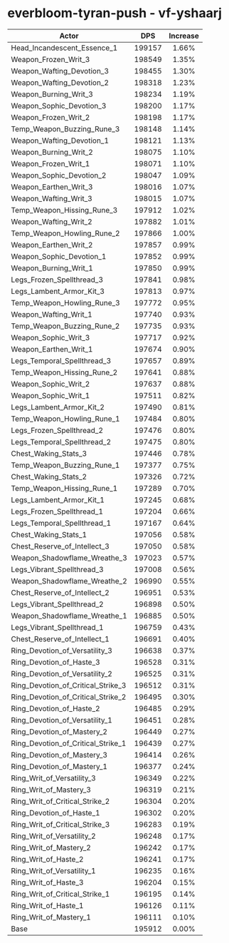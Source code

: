 # everbloom-tyran-push - vf-yshaarj
| Actor | DPS | Increase |
|---|:---:|:---:|
|Head_Incandescent_Essence_1|199157|1.66%|
|Weapon_Frozen_Writ_3|198549|1.35%|
|Weapon_Wafting_Devotion_3|198455|1.30%|
|Weapon_Wafting_Devotion_2|198318|1.23%|
|Weapon_Burning_Writ_3|198234|1.19%|
|Weapon_Sophic_Devotion_3|198200|1.17%|
|Weapon_Frozen_Writ_2|198198|1.17%|
|Temp_Weapon_Buzzing_Rune_3|198148|1.14%|
|Weapon_Wafting_Devotion_1|198121|1.13%|
|Weapon_Burning_Writ_2|198075|1.10%|
|Weapon_Frozen_Writ_1|198071|1.10%|
|Weapon_Sophic_Devotion_2|198047|1.09%|
|Weapon_Earthen_Writ_3|198016|1.07%|
|Weapon_Wafting_Writ_3|198015|1.07%|
|Temp_Weapon_Hissing_Rune_3|197912|1.02%|
|Weapon_Wafting_Writ_2|197882|1.01%|
|Temp_Weapon_Howling_Rune_2|197866|1.00%|
|Weapon_Earthen_Writ_2|197857|0.99%|
|Weapon_Sophic_Devotion_1|197852|0.99%|
|Weapon_Burning_Writ_1|197850|0.99%|
|Legs_Frozen_Spellthread_3|197841|0.98%|
|Legs_Lambent_Armor_Kit_3|197813|0.97%|
|Temp_Weapon_Howling_Rune_3|197772|0.95%|
|Weapon_Wafting_Writ_1|197740|0.93%|
|Temp_Weapon_Buzzing_Rune_2|197735|0.93%|
|Weapon_Sophic_Writ_3|197717|0.92%|
|Weapon_Earthen_Writ_1|197674|0.90%|
|Legs_Temporal_Spellthread_3|197657|0.89%|
|Temp_Weapon_Hissing_Rune_2|197641|0.88%|
|Weapon_Sophic_Writ_2|197637|0.88%|
|Weapon_Sophic_Writ_1|197511|0.82%|
|Legs_Lambent_Armor_Kit_2|197490|0.81%|
|Temp_Weapon_Howling_Rune_1|197484|0.80%|
|Legs_Frozen_Spellthread_2|197476|0.80%|
|Legs_Temporal_Spellthread_2|197475|0.80%|
|Chest_Waking_Stats_3|197446|0.78%|
|Temp_Weapon_Buzzing_Rune_1|197377|0.75%|
|Chest_Waking_Stats_2|197326|0.72%|
|Temp_Weapon_Hissing_Rune_1|197289|0.70%|
|Legs_Lambent_Armor_Kit_1|197245|0.68%|
|Legs_Frozen_Spellthread_1|197204|0.66%|
|Legs_Temporal_Spellthread_1|197167|0.64%|
|Chest_Waking_Stats_1|197056|0.58%|
|Chest_Reserve_of_Intellect_3|197050|0.58%|
|Weapon_Shadowflame_Wreathe_3|197023|0.57%|
|Legs_Vibrant_Spellthread_3|197008|0.56%|
|Weapon_Shadowflame_Wreathe_2|196990|0.55%|
|Chest_Reserve_of_Intellect_2|196951|0.53%|
|Legs_Vibrant_Spellthread_2|196898|0.50%|
|Weapon_Shadowflame_Wreathe_1|196885|0.50%|
|Legs_Vibrant_Spellthread_1|196759|0.43%|
|Chest_Reserve_of_Intellect_1|196691|0.40%|
|Ring_Devotion_of_Versatility_3|196638|0.37%|
|Ring_Devotion_of_Haste_3|196528|0.31%|
|Ring_Devotion_of_Versatility_2|196525|0.31%|
|Ring_Devotion_of_Critical_Strike_3|196512|0.31%|
|Ring_Devotion_of_Critical_Strike_2|196495|0.30%|
|Ring_Devotion_of_Haste_2|196485|0.29%|
|Ring_Devotion_of_Versatility_1|196451|0.28%|
|Ring_Devotion_of_Mastery_2|196449|0.27%|
|Ring_Devotion_of_Critical_Strike_1|196439|0.27%|
|Ring_Devotion_of_Mastery_3|196414|0.26%|
|Ring_Devotion_of_Mastery_1|196377|0.24%|
|Ring_Writ_of_Versatility_3|196349|0.22%|
|Ring_Writ_of_Mastery_3|196319|0.21%|
|Ring_Writ_of_Critical_Strike_2|196304|0.20%|
|Ring_Devotion_of_Haste_1|196302|0.20%|
|Ring_Writ_of_Critical_Strike_3|196283|0.19%|
|Ring_Writ_of_Versatility_2|196248|0.17%|
|Ring_Writ_of_Mastery_2|196242|0.17%|
|Ring_Writ_of_Haste_2|196241|0.17%|
|Ring_Writ_of_Versatility_1|196235|0.16%|
|Ring_Writ_of_Haste_3|196204|0.15%|
|Ring_Writ_of_Critical_Strike_1|196195|0.14%|
|Ring_Writ_of_Haste_1|196126|0.11%|
|Ring_Writ_of_Mastery_1|196111|0.10%|
|Base|195912|0.00%|
